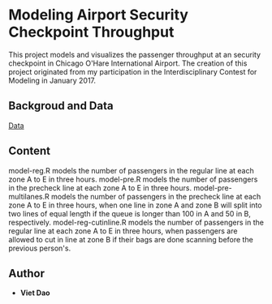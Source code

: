 # Modeling Airport Security Checkpoint Throughput

This project models and visualizes the passenger throughput at an security checkpoint in Chicago O'Hare International Airport. The creation of this project originated from my participation in the Interdisciplinary Contest for Modeling in January 2017.

## Backgroud and Data

[Data](2017_ICM_Problem_D_Data.xlsx)

## Content

model-reg.R models the number of passengers in the regular line at each zone A to E in three hours.
model-pre.R models the number of passengers in the precheck line at each zone A to E in three hours.
model-pre-multilanes.R models the number of passengers in the precheck line at each zone A to E in three hours, when one line in zone A and zone B will split into two lines of equal length if the queue is longer than 100 in A and 50 in B, respectively.
model-reg-cutinline.R models the number of passengers in the regular line at each zone A to E in three hours, when passengers are allowed to cut in line at zone B if their bags are done scanning before the previous person's.

## Author
* **Viet Dao**